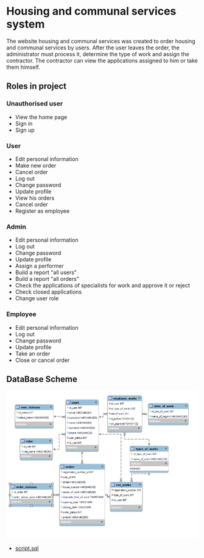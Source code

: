 # Housing and communal services system
The website housing and communal services was created to order housing 
and communal services by users. After the user leaves the order, 
the administrator must process it, determine the type of work and assign the contractor. 
The contractor can view the applications assigned to him or take them himself.
## Roles in project
### Unauthorised user
- View the home page
- Sign in
- Sign up
### User
- Edit personal information
- Make new order
- Cancel order
- Log out
- Change password
- Update profile
- View his orders
- Cancel order
- Register as employee
### Admin
- Edit personal information
- Log out
- Change password
- Update profile
- Assign a performer
- Build a report "all users"
- Build a report "all orders"
- Check the applications of specialists for work and approve it or reject
- Check closed applications
- Change user role
### Employee
- Edit personal information
- Log out
- Change password
- Update profile
- Take an order
- Close or cancel order
## DataBase Scheme
![img_2.png](img_2.png)
- [script.sql](https://github.com/amelenas/final_project_zkh/tree/master/database)

